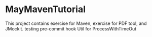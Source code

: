 # MayMavenTutorial
This project contains exercise for Maven, exercise for PDF tool, and JMockit.
testing pre-commit hook
Util for ProcessWithTimeOut
